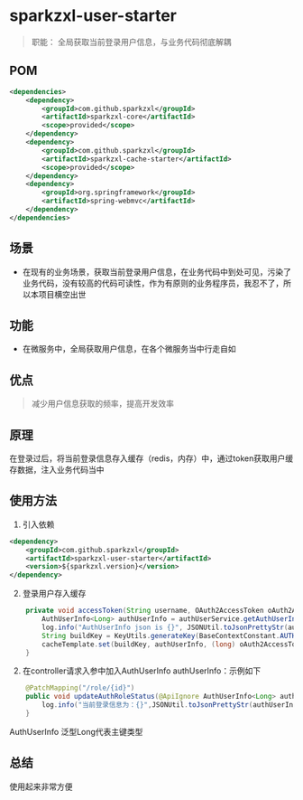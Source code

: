 # sparkzxl-user-starter
> 职能：
> 全局获取当前登录用户信息，与业务代码彻底解耦

## POM

```xml
<dependencies>
    <dependency>
        <groupId>com.github.sparkzxl</groupId>
        <artifactId>sparkzxl-core</artifactId>
        <scope>provided</scope>
    </dependency>
    <dependency>
        <groupId>com.github.sparkzxl</groupId>
        <artifactId>sparkzxl-cache-starter</artifactId>
        <scope>provided</scope>
    </dependency>
    <dependency>
        <groupId>org.springframework</groupId>
        <artifactId>spring-webmvc</artifactId>
    </dependency>
</dependencies>
```
## 场景
- 在现有的业务场景，获取当前登录用户信息，在业务代码中到处可见，污染了业务代码，没有较高的代码可读性，作为有原则的业务程序员，我忍不了，所以本项目横空出世

## 功能
- 在微服务中，全局获取用户信息，在各个微服务当中行走自如

## 优点
> 减少用户信息获取的频率，提高开发效率

## 原理
在登录过后，将当前登录信息存入缓存（redis，内存）中，通过token获取用户缓存数据，注入业务代码当中
## 使用方法
1. 引入依赖
```xml
<dependency>
    <groupId>com.github.sparkzxl</groupId>
    <artifactId>sparkzxl-user-starter</artifactId>
    <version>${sparkzxl.version}</version>
</dependency>
```
2. 登录用户存入缓存
```java
    private void accessToken(String username, OAuth2AccessToken oAuth2AccessToken) {
        AuthUserInfo<Long> authUserInfo = authUserService.getAuthUserInfo(username);
        log.info("AuthUserInfo json is {}", JSONUtil.toJsonPrettyStr(authUserInfo));
        String buildKey = KeyUtils.generateKey(BaseContextConstant.AUTH_USER, oAuth2AccessToken.getValue());
        cacheTemplate.set(buildKey, authUserInfo, (long) oAuth2AccessToken.getExpiresIn());
    }
```
2. 在controller请求入参中加入AuthUserInfo<Long> authUserInfo：示例如下
```java
    @PatchMapping("/role/{id}")
    public void updateAuthRoleStatus(@ApiIgnore AuthUserInfo<Long> authUserInfo) {
        log.info("当前登录信息为：{}",JSONUtil.toJsonPrettyStr(authUserInfo))
    }
```
AuthUserInfo<Long>  泛型Long代表主键类型

## 总结
使用起来非常方便
